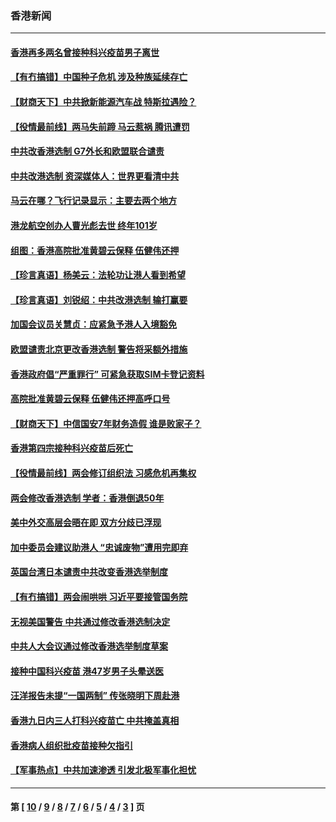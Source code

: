 ### 香港新闻
---
#### [香港再多两名曾接种科兴疫苗男子离世](../../pages/ncid1349362/n12809678.md) 
#### [【有冇搞错】中国种子危机 涉及种族延续存亡](../../pages/ncid1349362/n12808162.md) 
#### [【财商天下】中共掀新能源汽车战 特斯拉遇险？](../../pages/ncid1349362/n12807589.md) 
#### [【役情最前线】两马失前蹄 马云惹祸 腾讯遭罚](../../pages/ncid1349362/n12807913.md) 
#### [中共改香港选制 G7外长和欧盟联合谴责](../../pages/ncid1349362/n12808152.md) 
#### [中共改港选制 资深媒体人：世界更看清中共](../../pages/ncid1349362/n12807982.md) 
#### [马云在哪？飞行记录显示：主要去两个地方](../../pages/ncid1349362/n12807834.md) 
#### [港龙航空创办人曹光彪去世 终年101岁](../../pages/ncid1349362/n12807021.md) 
#### [组图：香港高院批准黄碧云保释 伍健伟还押](../../pages/ncid1349362/n12806615.md) 
#### [【珍言真语】杨美云：法轮功让港人看到希望](../../pages/ncid1349362/n12805917.md) 
#### [【珍言真语】刘锐绍：中共改港选制 输打赢要](../../pages/ncid1349362/n12804976.md) 
#### [加国会议员关慧贞：应紧急予港人入境豁免](../../pages/ncid1349362/n12806171.md) 
#### [欧盟谴责北京更改香港选制 警告将采额外措施](../../pages/ncid1349362/n12806005.md) 
#### [香港政府倡“严重罪行” 可紧急获取SIM卡登记资料](../../pages/ncid1349362/n12805731.md) 
#### [高院批准黄碧云保释 伍健伟还押高呼口号](../../pages/ncid1349362/n12805704.md) 
#### [【财商天下】中信国安7年财务造假 谁是败家子？](../../pages/ncid1349362/n12805079.md) 
#### [香港第四宗接种科兴疫苗后死亡](../../pages/ncid1349362/n12805673.md) 
#### [【役情最前线】两会修订组织法 习感危机再集权](../../pages/ncid1349362/n12805243.md) 
#### [两会修改香港选制 学者：香港倒退50年](../../pages/ncid1349362/n12805378.md) 
#### [美中外交高层会晤在即 双方分歧已浮现](../../pages/ncid1349362/n12805330.md) 
#### [加中委员会建议助港人 “忠诚废物”遭用完即弃](../../pages/ncid1349362/n12805282.md) 
#### [英国台湾日本谴责中共改变香港选举制度](../../pages/ncid1349362/n12805204.md) 
#### [【有冇搞错】两会闹哄哄 习近平要接管国务院](../../pages/ncid1349362/n12803277.md) 
#### [无视美国警告 中共通过修改香港选制决定](../../pages/ncid1349362/n12804284.md) 
#### [中共人大会议通过修改香港选举制度草案](../../pages/ncid1349362/n12804105.md) 
#### [接种中国科兴疫苗 港47岁男子头晕送医](../../pages/ncid1349362/n12803958.md) 
#### [汪洋报告未提“一国两制” 传张晓明下周赴港](../../pages/ncid1349362/n12803867.md) 
#### [香港九日内三人打科兴疫苗亡 中共掩盖真相](../../pages/ncid1349362/n12803159.md) 
#### [香港病人组织批疫苗接种欠指引](../../pages/ncid1349362/n12803199.md) 
#### [【军事热点】中共加速渗透 引发北极军事化担忧](../../pages/ncid1349362/n12797828.md) 

---
#### 第 [ [10](./10.md) / [9](./9.md) / [8](./8.md) / [7](./7.md) / [6](./6.md) / [5](./5.md) / [4](./4.md) / [3](./3.md) ] 页
